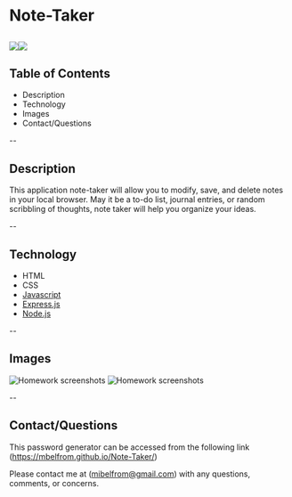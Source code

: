 # Note-Taker
<img src="https://img.shields.io/badge/Node.js-v.14.17.6-brightgreen"/><img src="https://img.shields.io/badge/Express.js-4.16.4-blue"/>
--  
## Table of Contents

* Description 
* Technology 
* Images
* Contact/Questions

--
## Description
This application note-taker will allow you to modify, save, and delete notes in your local browser.  May it be a to-do list, journal entries, or random scribbling of thoughts, note taker will help you organize your ideas.

-- 
## Technology 
* HTML
* CSS
* [Javascript](https://www.javascript.com/)
* [Express.js](http://expressjs.com/)
* [Node.js](https://nodejs.org/)

--
## Images

![Homework screenshots](.\assets\images\Note-taker-1.PNG)
![Homework screenshots](.\assets\images\note-taker-2.PNG)

--
## Contact/Questions
This password generator can be accessed from the following link (https://mbelfrom.github.io/Note-Taker/)

Please contact me at (mibelfrom@gmail.com) with any questions, comments, or concerns.


